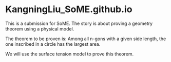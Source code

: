 # KangningLiu_SoME.github.io

This is a submission for SoME. The story is about proving a geometry theorem using a physical model.

The theorem to be proven is: Among all n-gons with a given side length, the one inscribed in a circle has the largest area.

We will use the surface tension model to prove this theorem.
